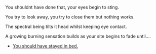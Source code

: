 You shouldnt have done that, your eyes begin to sting.

You try to look away, you try to close them but nothing works.

The spectral being tilts it head whilst keeping eye contact.

A growing burning sensation builds as your site begins to fade until....

- [You should have stayed in bed.](../begin-journey.md)